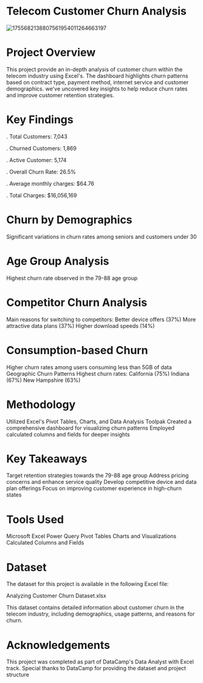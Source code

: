 # Telecom Customer Churn Analysis 

![1755682138807561954011264663197](https://github.com/user-attachments/assets/efb83727-bc41-4b63-8f65-a475a4907c0f)



# Project Overview
This project provide an in-depth analysis of customer churn within the telecom industry using Excel's. The dashboard highlights churn patterns based on contract type, payment method, internet service and customer demographics. we've uncovered key insights to help reduce churn rates and improve customer retention strategies.

# Key Findings
. Total Customers: 7,043

. Churned Customers: 1,869

. Active Customer: 5,174

. Overall Churn Rate: 26.5%

. Average monthly charges: $64.76

. Total Charges: $16,056,169

# Churn by Demographics
Significant variations in churn rates among seniors and customers under 30

# Age Group Analysis
Highest churn rate observed in the 79-88 age group

# Competitor Churn Analysis
Main reasons for switching to competitors:
Better device offers (37%)
More attractive data plans (37%)
Higher download speeds (14%)

# Consumption-based Churn
Higher churn rates among users consuming less than 5GB of data
Geographic Churn Patterns
Highest churn rates:
California (75%)
Indiana (67%)
New Hampshire (63%)

# Methodology
Utilized Excel's Pivot Tables, Charts, and Data Analysis Toolpak
Created a comprehensive dashboard for visualizing churn patterns
Employed calculated columns and fields for deeper insights

# Key Takeaways
Target retention strategies towards the 79-88 age group
Address pricing concerns and enhance service quality
Develop competitive device and data plan offerings
Focus on improving customer experience in high-churn states

# Tools Used
Microsoft Excel
Power Query
Pivot Tables
Charts and Visualizations
Calculated Columns and Fields

# Dataset
The dataset for this project is available in the following Excel file:

Analyzing Customer Churn Dataset.xlsx

This dataset contains detailed information about customer churn in the telecom industry, including demographics, usage patterns, and reasons for churn.

# Acknowledgements
This project was completed as part of DataCamp's Data Analyst with Excel track. Special thanks to DataCamp for providing the dataset and project structure
